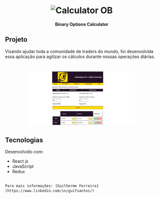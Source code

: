 <h1 align="center">
  <img alt="Calculator OB" title="#Calculator OB" src="https://guilherme-ferreira2107.github.io/static/media/logoC.de23cd38.png" width="350px" />
</h1>

<h4 align="center"> 
	Binary Options Calculator
</h4>

## Projeto

Visando ajudar toda a comunidade de traders do mundo, foi desenvolvida essa aplicação para agilizar os cálculos durante nossas operações diárias.

<h1 align="center">
    <img alt="Example" title="Example" src="https://raw.githubusercontent.com/Guilherme-Ferreira2107/Guilherme-Ferreira2107.github.io/master/home.JPG" width="350px" />
</h1>


## Tecnologias

Desenvolvido com:

- React js
- JavaScript
- Redux

```

Para mais informações: [Guilherme Ferreira](https://www.linkedin.com/in/guifsantos/)
```
